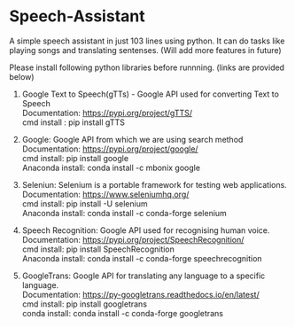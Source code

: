 # Speech-Assistant
A simple speech assistant in just 103 lines using python. It can do tasks like playing songs and translating sentenses. (Will add more features in future)

Please install following python libraries before runnning. (links are provided below)

1. Google Text to Speech(gTTs) - Google API used for converting Text to Speech 
   <br>Documentation: https://pypi.org/project/gTTS/
   <br>cmd install : pip install gTTS
   
2. Google: Google API from which we are using search method
   <br>Documentation: https://pypi.org/project/google/
   <br>cmd install: pip install google
   <br>Anaconda install: conda install -c mbonix google
   
3. Seleniun: Selenium is a portable framework for testing web applications.
   <br>Documentation: https://www.seleniumhq.org/
   <br>cmd install: pip install -U selenium
   <br>Anaconda install: conda install -c conda-forge selenium

4. Speech Recognition: Google API used for recognising human voice.
   <br>Documentation: https://pypi.org/project/SpeechRecognition/
   <br>cmd install: pip install SpeechRecognition
   <br>Anaconda install: conda install -c conda-forge speechrecognition
   
5. GoogleTrans: Google API for translating any language to a specific language.
   <br>Documentation: https://py-googletrans.readthedocs.io/en/latest/
   <br>cmd install: pip install googletrans
   <br>conda install: conda install -c conda-forge googletrans
   
